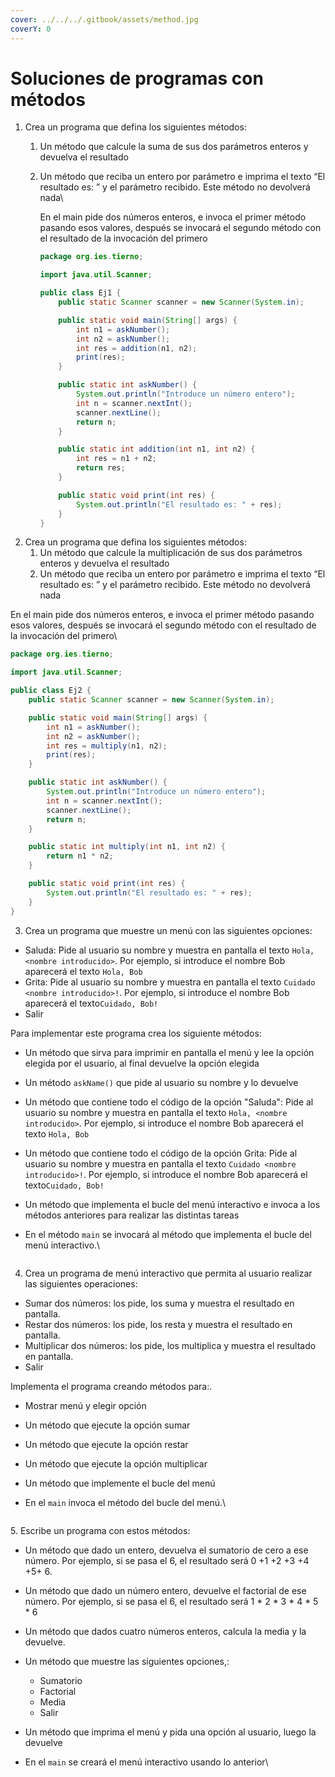 ```yaml
---
cover: ../../../.gitbook/assets/method.jpg
coverY: 0
---
```


# Soluciones de programas con métodos

1. Crea un programa que defina los siguientes métodos:
   1. Un método que calcule la suma de sus dos parámetros enteros y devuelva el resultado
   2.  Un método que reciba un entero por parámetro e imprima el texto “El resultado es: ” y el parámetro recibido. Este método no devolverá nada\


       En el main pide dos números enteros, e invoca el primer método pasando esos valores, después se invocará el segundo método con el resultado de la invocación del primero

       ```java
       package org.ies.tierno;

       import java.util.Scanner;

       public class Ej1 {
           public static Scanner scanner = new Scanner(System.in);

           public static void main(String[] args) {
               int n1 = askNumber();
               int n2 = askNumber();
               int res = addition(n1, n2);
               print(res);
           }

           public static int askNumber() {
               System.out.println("Introduce un número entero");
               int n = scanner.nextInt();
               scanner.nextLine();
               return n;
           }

           public static int addition(int n1, int n2) {
               int res = n1 + n2;
               return res;
           }

           public static void print(int res) {
               System.out.println("El resultado es: " + res);
           }
       } 
       ```
2. Crea un programa que defina los siguientes métodos:
   1. Un método que calcule la multiplicación de sus dos parámetros enteros y devuelva el resultado
   2. Un método que reciba un entero por parámetro e imprima el texto “El resultado es: ” y el parámetro recibido. Este método no devolverá nada

En el main pide dos números enteros, e invoca el primer método pasando esos valores, después se invocará el segundo método con el resultado de la invocación del primero\


```java
package org.ies.tierno;

import java.util.Scanner;

public class Ej2 {
    public static Scanner scanner = new Scanner(System.in);

    public static void main(String[] args) {
        int n1 = askNumber();
        int n2 = askNumber();
        int res = multiply(n1, n2);
        print(res);
    }

    public static int askNumber() {
        System.out.println("Introduce un número entero");
        int n = scanner.nextInt();
        scanner.nextLine();
        return n;
    }

    public static int multiply(int n1, int n2) {
        return n1 * n2;
    }

    public static void print(int res) {
        System.out.println("El resultado es: " + res);
    }
} 
```

3. Crea un programa que muestre un menú con las siguientes opciones:

* Saluda: Pide al usuario su nombre y muestra en pantalla el texto `Hola, <nombre introducido>`. Por ejemplo, si introduce el nombre Bob aparecerá el texto `Hola, Bob`
* Grita: Pide al usuario su nombre y muestra en pantalla el texto `Cuidado <nombre introducido>!`. Por ejemplo, si introduce el nombre Bob aparecerá el texto`Cuidado, Bob!`
* Salir

Para implementar este programa crea los siguiente métodos:

* Un método que sirva para imprimir en pantalla el menú y lee la opción elegida por el usuario, al final devuelve la opción elegida
* Un método `askName()` que pide al usuario su nombre y lo devuelve
* Un método que contiene todo el código de la opción "Saluda": Pide al usuario su nombre y muestra en pantalla el texto `Hola, <nombre introducido>`. Por ejemplo, si introduce el nombre Bob aparecerá el texto `Hola, Bob`
* Un método que contiene todo el código de la opción Grita: Pide al usuario su nombre y muestra en pantalla el texto `Cuidado <nombre introducido>!`. Por ejemplo, si introduce el nombre Bob aparecerá el texto`Cuidado, Bob!`
* Un método que implementa el bucle del menú interactivo e invoca a los métodos anteriores para realizar las distintas tareas
*   En el método `main` se invocará al método que implementa el bucle del menú interactivo.\


    ```java
    ```

4. Crea un programa de menú interactivo que permita al usuario realizar las siguientes operaciones:

* Sumar dos números: los pide, los suma y muestra el resultado en pantalla.
* Restar dos números: los pide, los resta y muestra el resultado en pantalla.
* Multiplicar dos números: los pide, los multiplica y muestra el resultado en pantalla.
* Salir

Implementa el programa creando métodos para:.

* Mostrar menú y elegir opción
* Un método que ejecute la opción sumar
* Un método que ejecute la opción restar
* Un método que ejecute la opción multiplicar
* Un método que implemente el bucle del menú
*   En el `main` invoca el método del bucle del menú.\


    ```java
    ```

5\. Escribe un programa con estos métodos:

* Un método que dado un entero, devuelva el sumatorio de cero a ese número. Por ejemplo, si se pasa el 6, el resultado será 0 +1 +2 +3 +4 +5+ 6.
* Un método que dado un número entero, devuelve el factorial de ese número. Por ejemplo, si se pasa el 6, el resultado será 1 \* 2 \* 3 \* 4 \* 5 \* 6
* Un método que dados cuatro números enteros, calcula la media y la devuelve.
* Un método que muestre las siguientes opciones,:
  * Sumatorio
  * Factorial
  * Media
  * Salir
* Un método que imprima el menú y pida una opción al usuario, luego la devuelve
*   En el `main` se creará el menú interactivo usando lo anterior\


    ```java
    ```
